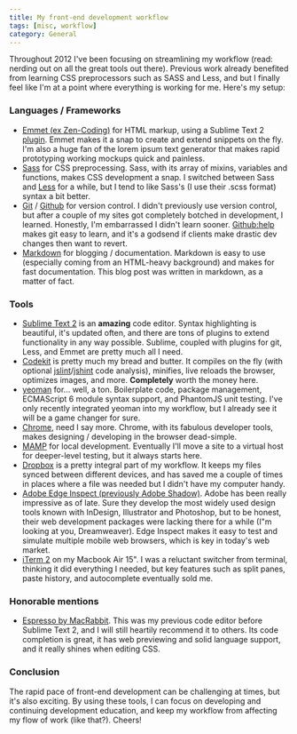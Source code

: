 ```yaml
---
title: My front-end development workflow
tags: [misc, workflow]
category: General
---
```


Throughout 2012 I've been focusing on streamlining my workflow (read: nerding out on all the great tools out there). Previous work already benefited from learning CSS preprocessors such as SASS and Less, and but I finally feel like I'm at a point where everything is working for me.  Here's my setup:

### Languages / Frameworks

- [Emmet (ex Zen-Coding)](http://docs.emmet.io/) for HTML markup, using a Sublime Text 2 [plugin](https://github.com/sergeche/emmet-sublime). Emmet makes it a snap to create and extend snippets on the fly. I'm also a huge fan of the lorem ipsum text generator that makes rapid prototyping working mockups quick and painless.
- [Sass](http://sass-lang.com/) for CSS preprocessing. Sass, with its array of mixins, variables and functions, makes CSS development a snap. I switched between Sass and [Less](http://lesscss.org/) for a while, but I tend to like Sass's (I use their .scss format) syntax a bit better.
- [Git](git-scm.com/) / [Github](https://github.com/) for version control. I didn't previously use version control, but after a couple of my sites got completely botched in development, I learned. Honestly, I'm embarrassed I didn't learn sooner. [Github:help](https://help.github.com/) makes git easy to learn, and it's a godsend if clients make drastic dev changes then want to revert.
- [Markdown](http://daringfireball.net/projects/markdown/) for blogging / documentation. Markdown is easy to use (especially coming from an HTML-heavy background) and makes for fast documentation. This blog post was written in markdown, as a matter of fact.

### Tools

- [Sublime Text 2](http://www.sublimetext.com/2) is an **amazing** code editor. Syntax highlighting is beautiful, it's updated often, and there are tons of plugins to extend functionality in any way possible. Sublime, coupled with plugins for git, Less, and Emmet are pretty much all I need.
- [Codekit](http://incident57.com/codekit/) is pretty much my bread and butter. It compiles on the fly (with optional [jslint](http://www.jslint.com/)/[jshint](http://www.jshint.com/) code analysis), minifies, live reloads the browser, optimizes images, and more. **Completely** worth the money here.
- [yeoman](http://yeoman.io/) for... well, a ton. Boilerplate code, package management, ECMAScript 6 module syntax support, and PhantomJS unit testing. I've only recently integrated yeoman into my workflow, but I already see it will be a game changer for sure.
- [Chrome](https://www.google.com/intl/en/chrome/browser/), need I say more. Chrome, with its fabulous developer tools, makes designing / developing in the browser dead-simple.
- [MAMP](http://www.mamp.info/) for local development. Eventually I'll move a site to a virtual host for deeper-level testing, but it always starts here.
- [Dropbox](https://www.dropbox.com) is a pretty integral part of my workflow. It keeps my files synced between different devices, and has saved me a couple of times in places where a file was needed but I didn't have my computer handy.
- [Adobe Edge Inspect (previously Adobe Shadow)](http://html.adobe.com/edge/inspect/). Adobe has been really impressive as of late. Sure they develop the most widely used design tools known with InDesign, Illustrator and Photoshop, but to be honest, their web development packages were lacking there for a while (I"m looking at you, Dreamweaver). Edge Inspect makes it easy to test and simulate multiple mobile web browsers, which is key in today's web market.
- [iTerm 2](http://www.iterm2.com/#/section/home) on my Macbook Air 15". I was a reluctant switcher from terminal, thinking it did everything I needed, but key features such as split panes, paste history, and autocomplete eventually sold me.

### Honorable mentions

- [Espresso by MacRabbit](http://macrabbit.com/espresso/). This was my previous code editor before Sublime Text 2, and I will still heartily recommend it to others. Its code completion is great, it has web previewing and solid language support, and it really shines when editing CSS.

### Conclusion

 The rapid pace of front-end development can be challenging at times, but it's also exciting. By using these tools, I can focus on developing and continuing development education, and keep my workflow from affecting my flow of work (like that?). Cheers!
